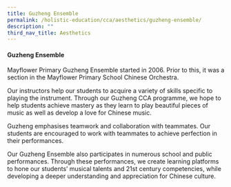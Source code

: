 ```yaml
---
title: Guzheng Ensemble
permalink: /holistic-education/cca/aesthetics/guzheng-ensemble/
description: ""
third_nav_title: Aesthetics
---
```

#### **Guzheng Ensemble**
Mayflower Primary Guzheng Ensemble started in 2006. Prior to this, it was a section in the Mayflower Primary School Chinese Orchestra.
  
Our instructors help our students to acquire a variety of skills specific to playing the instrument. Through our Guzheng CCA programme, we hope to help students achieve mastery as they learn to play beautiful pieces of music as well as develop a love for Chinese music. 
  
Guzheng emphasises teamwork and collaboration with teammates. Our students are encouraged to work with teammates to achieve perfection in their performances. 
  
Our Guzheng Ensemble also participates in numerous school and public performances. Through these performances, we create learning platforms to hone our students’ musical talents and 21st century competencies, while developing a deeper understanding and appreciation for Chinese culture.
